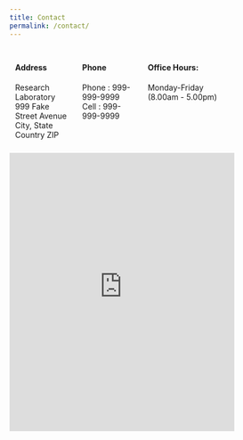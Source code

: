 ```yaml
---
title: Contact
permalink: /contact/
---
```


<html lang="en">
   <head>
      <title>Contact</title>
        <style>
            * {
            box-sizing: border-box;
            }
            .row {
            display: flex;
            }
            .column {
            flex: 50%;
            padding: 10px;
            }
        </style>

   </head>
   <body>

   <div class="row">
    <div class="column">
        <h4>Address</h4>
        <p>Research Laboratory<br>
            999 Fake Street Avenue<br>
            City, State<br>
            Country ZIP
        </p>
    </div>
    <div class="column">
        <h4>Phone</h4>
        <p>Phone : 999-999-9999<br>
            Cell : 999-999-9999
        </p>
    </div>
    <div class="column">
        <h4>Office Hours:</h4>
        <p>Monday-Friday (8.00am - 5.00pm)</p>
    </div>
  </div>
  <div class="row">
    <iframe src="https://www.google.com/maps/embed?pb=!1m14!1m12!1m3!1d1866.6682220334442!2d78.12359467897458!3d17.595584129661564!2m3!1f0!2f0!3f0!3m2!1i1024!2i768!4f13.1!5e0!3m2!1sen!2sin!4v1680867993295!5m2!1sen!2sin" width="800" height="500" style="border:0;" allowfullscreen="" loading="lazy" referrerpolicy="no-referrer-when-downgrade"></iframe>
  </div>
  <br><br>
   </body>
</html>